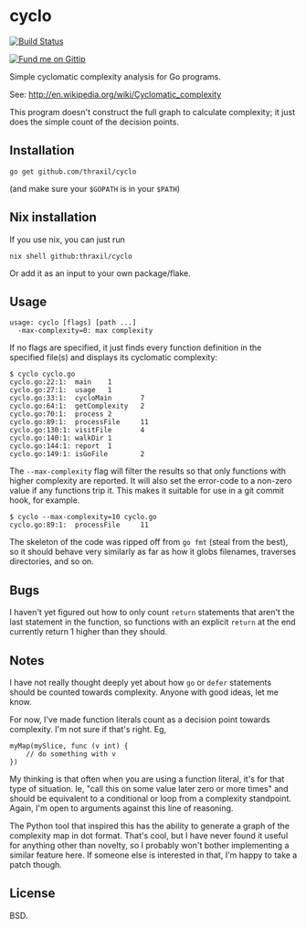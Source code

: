 # cyclo

[![Build Status](https://travis-ci.org/thraxil/cyclo.png)](https://travis-ci.org/thraxil/cyclo)

[![Fund me on Gittip](https://www.gittip.com/assets/7.0.8/logo.png)](https://www.gittip.com/thraxil/)

Simple cyclomatic complexity analysis for Go programs.

See: http://en.wikipedia.org/wiki/Cyclomatic_complexity

This program doesn't construct the full graph to calculate complexity;
it just does the simple count of the decision points.

## Installation

    go get github.com/thraxil/cyclo

(and make sure your `$GOPATH` is in your `$PATH`)

## Nix installation

If you use nix, you can just run

    nix shell github:thraxil/cyclo

Or add it as an input to your own package/flake.

## Usage

    usage: cyclo [flags] [path ...]
      -max-complexity=0: max complexity

If no flags are specified, it just finds every function definition in
the specified file(s) and displays its cyclomatic complexity:

    $ cyclo cyclo.go
    cyclo.go:22:1:  main    1
    cyclo.go:27:1:  usage   1
    cyclo.go:33:1:  cycloMain       7
    cyclo.go:64:1:  getComplexity   2
    cyclo.go:70:1:  process 2
    cyclo.go:89:1:  processFile     11
    cyclo.go:130:1: visitFile       4
    cyclo.go:140:1: walkDir 1
    cyclo.go:144:1: report  1
    cyclo.go:149:1: isGoFile        2

The `--max-complexity` flag will filter the results so that only
functions with higher complexity are reported. It will also set the
error-code to a non-zero value if any functions trip it. This makes it
suitable for use in a git commit hook, for example.

    $ cyclo --max-complexity=10 cyclo.go
    cyclo.go:89:1:  processFile     11

The skeleton of the code was ripped off from `go fmt` (steal from the
best), so it should behave very similarly as far as how it globs
filenames, traverses directories, and so on.

## Bugs

I haven't yet figured out how to only count `return` statements that
aren't the last statement in the function, so functions with an
explicit `return` at the end currently return 1 higher than they
should.

## Notes

I have not really thought deeply yet about how `go` or `defer`
statements should be counted towards complexity. Anyone with good
ideas, let me know.

For now, I've made function literals count as a decision point towards
complexity. I'm not sure if that's right. Eg,

    myMap(mySlice, func (v int) {
        // do something with v
    })

My thinking is that often when you are using a function literal, it's
for that type of situation. Ie, "call this on some value later zero or
more times" and should be equivalent to a conditional or loop from a
complexity standpoint. Again, I'm open to arguments against this line
of reasoning.

The Python tool that inspired this has the ability to generate a graph
of the complexity map in dot format. That's cool, but I have never
found it useful for anything other than novelty, so I probably won't
bother implementing a similar feature here. If someone else is
interested in that, I'm happy to take a patch though.

## License

BSD.
